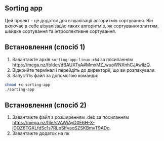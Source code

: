 ## Sorting app

Цей проект - це додаток для візуалізації алгоритмів сортування. Він включає в себе візуалізацію таких алгоритмів, як сортування злиттям, швидке сортування та інтроспективне сортування.

## Встановлення (спосіб 1)

1. Завантажте архів `sorting-app-linux-x64` за посиланням https://mega.nz/folder/dBAUXTyA#MmxMZ_wuoWNXnhCJAwlIzQ.
3. Відкрийте термінал і перейдіть до директорії, що ви розпакували.
4. Запустіть файл за допомогою команди:

```bash
chmod +x sorting-app
./sorting-app
```
## Встановлення (спосіб 2)
1. Завантажте файл з розширенням .deb за посиланням https://mega.nz/file/sVAWiAyD#E6H-X-jDQZ6TGXLfdSc1s7RLpSIfvaqSZSKBmvT9ADo.
2. Завантажте додаток на пк
   
